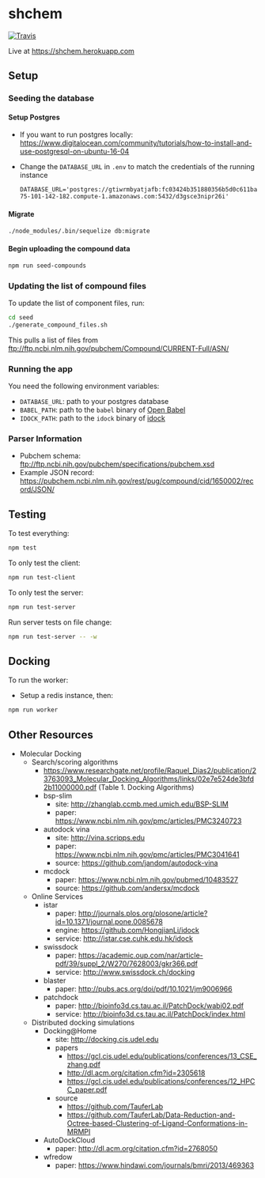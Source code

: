 # shchem

[![Travis](https://img.shields.io/travis/martinshkreli/shchem.svg)](https://travis-ci.org/martinshkreli/shchem)

Live at https://shchem.herokuapp.com

## Setup

### Seeding the database

#### Setup Postgres

- If you want to run postgres locally:
  https://www.digitalocean.com/community/tutorials/how-to-install-and-use-postgresql-on-ubuntu-16-04
- Change the `DATABASE_URL` in `.env` to match the credentials of the running instance

      DATABASE_URL='postgres://gtiwrmbyatjafb:fc03424b351880356b5d0c611baee9c5f0c234e20d1920799753739aa356dce5@ec2-75-101-142-182.compute-1.amazonaws.com:5432/d3gsce3nipr26i'

#### Migrate

```sh
./node_modules/.bin/sequelize db:migrate
```

#### Begin uploading the compound data

```sh
npm run seed-compounds
```

### Updating the list of compound files

To update the list of component files, run:

```sh
cd seed
./generate_compound_files.sh
```

This pulls a list of files from
ftp://ftp.ncbi.nlm.nih.gov/pubchem/Compound/CURRENT-Full/ASN/

### Running the app

You need the following environment variables:

- `DATABASE_URL`: path to your postgres database
- `BABEL_PATH`: path to the `babel` binary of [Open Babel](http://openbabel.org/wiki/Main_Page)
- `IDOCK_PATH`: path to the `idock` binary of [idock](https://github.com/HongjianLi/idock)

### Parser Information

- Pubchem schema: ftp://ftp.ncbi.nih.gov/pubchem/specifications/pubchem.xsd
- Example JSON record: https://pubchem.ncbi.nlm.nih.gov/rest/pug/compound/cid/1650002/record/JSON/

## Testing

To test everything:
```sh
npm test
```

To only test the client:
```sh
npm run test-client
```

To only test the server:
```sh
npm run test-server
```

Run server tests on file change:
```sh
npm run test-server -- -w
```

## Docking

To run the worker:

- Setup a redis instance, then:

```sh
npm run worker
```

## Other Resources

- Molecular Docking
  - Search/scoring algorithms
    - https://www.researchgate.net/profile/Raquel_Dias2/publication/23763093_Molecular_Docking_Algorithms/links/02e7e524de3bfd2b11000000.pdf (Table 1. Docking Algorithms)
    - bsp-slim
      - site: http://zhanglab.ccmb.med.umich.edu/BSP-SLIM
      - paper: https://www.ncbi.nlm.nih.gov/pmc/articles/PMC3240723
    - autodock vina
      - site: http://vina.scripps.edu
      - paper: https://www.ncbi.nlm.nih.gov/pmc/articles/PMC3041641
      - source: https://github.com/jandom/autodock-vina
    - mcdock
      - paper: https://www.ncbi.nlm.nih.gov/pubmed/10483527
      - source: https://github.com/andersx/mcdock
  - Online Services
    - istar
      - paper: http://journals.plos.org/plosone/article?id=10.1371/journal.pone.0085678
      - engine: https://github.com/HongjianLi/idock
      - service: http://istar.cse.cuhk.edu.hk/idock
    - swissdock
      - paper: https://academic.oup.com/nar/article-pdf/39/suppl_2/W270/7628003/gkr366.pdf
      - service: http://www.swissdock.ch/docking
    - blaster
      - paper: http://pubs.acs.org/doi/pdf/10.1021/jm9006966
    - patchdock
      - paper: http://bioinfo3d.cs.tau.ac.il/PatchDock/wabi02.pdf
      - service: http://bioinfo3d.cs.tau.ac.il/PatchDock/index.html
  - Distributed docking simulations
    - Docking@Home
      - site: http://docking.cis.udel.edu
      - papers
        - https://gcl.cis.udel.edu/publications/conferences/13_CSE_zhang.pdf
        - http://dl.acm.org/citation.cfm?id=2305618
        - https://gcl.cis.udel.edu/publications/conferences/12_HPCC_paper.pdf
      - source
        - https://github.com/TauferLab
        - https://github.com/TauferLab/Data-Reduction-and-Octree-based-Clustering-of-Ligand-Conformations-in-MRMPI
    - AutoDockCloud
      - paper: http://dl.acm.org/citation.cfm?id=2768050
    - wfredow
      - paper: https://www.hindawi.com/journals/bmri/2013/469363
